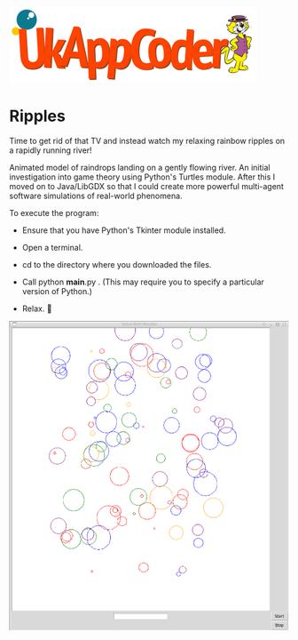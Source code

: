 ![Request_response_sequence_diagram](https://github.com/PaulGreer1/WebsiteLamp/blob/main/UKAPPCODER_002.png)

# Ripples
Time to get rid of that TV and instead watch my relaxing rainbow ripples on a rapidly running river!

Animated model of raindrops landing on a gently flowing river. An initial investigation into game theory using Python's Turtles module. After this I moved on to Java/LibGDX so that I could create more powerful multi-agent software simulations of real-world phenomena.

To execute the program:

- Ensure that you have Python's Tkinter module installed.

- Open a terminal.

- cd to the directory where you downloaded the files.

- Call python __main__.py . (This may require you to specify a particular version of Python.)

- Relax. 🙏

![Request_response_sequence_diagram](https://github.com/PaulGreer1/Ripples/blob/main/PYTHON_RIPPLES_00001.png)
